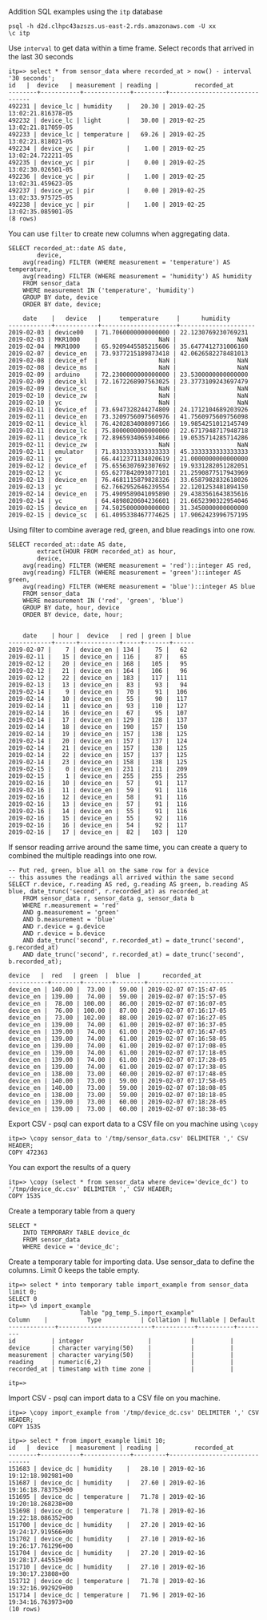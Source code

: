 Addition SQL examples using the `itp` database

    psql -h d2d.clhpc43azszs.us-east-2.rds.amazonaws.com -U xx
    \c itp

Use `interval` to get data within a time frame. Select records that arrived in the last 30 seconds

    itp=> select * from sensor_data where recorded_at > now() - interval '30 seconds';
    id   |  device   | measurement | reading |          recorded_at          
    --------+-----------+-------------+---------+-------------------------------
    492231 | device_lc | humidity    |   20.30 | 2019-02-25 13:02:21.816378-05
    492232 | device_lc | light       |   30.00 | 2019-02-25 13:02:21.817059-05
    492233 | device_lc | temperature |   69.26 | 2019-02-25 13:02:21.818021-05
    492234 | device_yc | pir         |    1.00 | 2019-02-25 13:02:24.722211-05
    492235 | device_yc | pir         |    0.00 | 2019-02-25 13:02:30.026501-05
    492236 | device_yc | pir         |    1.00 | 2019-02-25 13:02:31.459623-05
    492237 | device_yc | pir         |    0.00 | 2019-02-25 13:02:33.975725-05
    492238 | device_yc | pir         |    1.00 | 2019-02-25 13:02:35.085901-05
    (8 rows)

You can use `filter` to create new columns when aggregating data. 

    SELECT recorded_at::date AS date, 
            device,
        avg(reading) FILTER (WHERE measurement = 'temperature') AS temperature,
        avg(reading) FILTER (WHERE measurement = 'humidity') AS humidity
        FROM sensor_data
        WHERE measurement IN ('temperature', 'humidity')
        GROUP BY date, device
        ORDER BY date, device;

        date    |   device   |     temperature     |      humidity       
    ------------+------------+---------------------+---------------------
    2019-02-03 | device00   | 71.7060000000000000 | 22.1230769230769231
    2019-02-03 | MKR1000    |                 NaN |                 NaN
    2019-02-04 | MKR1000    | 65.9209445585215606 | 35.6477412731006160
    2019-02-07 | device_en  | 73.9377215189873418 | 42.0626582278481013
    2019-02-08 | device_ef  |                 NaN |                 NaN
    2019-02-08 | device_ms  |                 NaN |                 NaN
    2019-02-09 | arduino    | 72.2300000000000000 | 23.5300000000000000
    2019-02-09 | device_kl  | 72.1672268907563025 | 23.3773109243697479
    2019-02-09 | device_sc  |                 NaN |                 NaN
    2019-02-10 | device_zw  |                 NaN |                 NaN
    2019-02-10 | yc         |                 NaN |                 NaN
    2019-02-11 | device_ef  | 73.6947328244274809 | 24.1712104689203926
    2019-02-11 | device_en  | 73.3209756097560976 | 41.7560975609756098
    2019-02-11 | device_kl  | 76.4202834008097166 | 19.9854251012145749
    2019-02-11 | device_lc  | 75.8000000000000000 | 22.6717948717948718
    2019-02-11 | device_rk  | 72.8965934065934066 | 19.0535714285714286
    2019-02-11 | device_zw  |                 NaN |                 NaN
    2019-02-11 | emulator   | 71.8333333333333333 | 45.3333333333333333
    2019-02-11 | yc         | 66.4412371134020619 | 21.0000000000000000
    2019-02-12 | device_ef  | 75.6556307692307692 | 19.9331282051282051
    2019-02-12 | yc         | 65.6277842093077101 | 21.2590877517943969
    2019-02-13 | device_en  | 76.4681115879828326 | 33.6587982832618026
    2019-02-13 | yc         | 62.7662952646239554 | 22.1201253481894150
    2019-02-14 | device_en  | 75.4909589041095890 | 29.4383561643835616
    2019-02-14 | yc         | 64.4898020604236601 | 21.6652390322954046
    2019-02-15 | device_en  | 74.5025000000000000 | 31.3450000000000000
    2019-02-15 | device_sc  | 61.4095338467774625 | 17.9062423996757195

Using filter to combine average red, green, and blue readings into one row.

    SELECT recorded_at::date AS date, 
            extract(HOUR FROM recorded_at) as hour,
            device,
        avg(reading) FILTER (WHERE measurement = 'red')::integer AS red,
        avg(reading) FILTER (WHERE measurement = 'green')::integer AS green,
        avg(reading) FILTER (WHERE measurement = 'blue')::integer AS blue
        FROM sensor_data
        WHERE measurement IN ('red', 'green', 'blue')
        GROUP BY date, hour, device
        ORDER BY device, date, hour;


        date    | hour |  device   | red | green | blue 
    ------------+------+-----------+-----+-------+------
    2019-02-07 |    7 | device_en | 134 |    75 |   62
    2019-02-11 |   15 | device_en | 116 |    87 |   65
    2019-02-12 |   20 | device_en | 168 |   105 |   95
    2019-02-12 |   21 | device_en | 164 |   106 |   96
    2019-02-12 |   22 | device_en | 183 |   117 |  111
    2019-02-13 |   13 | device_en |  83 |    93 |   94
    2019-02-14 |    9 | device_en |  70 |    91 |  106
    2019-02-14 |   10 | device_en |  55 |    90 |  117
    2019-02-14 |   11 | device_en |  93 |   110 |  127
    2019-02-14 |   16 | device_en |  67 |    95 |  107
    2019-02-14 |   17 | device_en | 129 |   128 |  137
    2019-02-14 |   18 | device_en | 190 |   157 |  150
    2019-02-14 |   19 | device_en | 157 |   138 |  125
    2019-02-14 |   20 | device_en | 157 |   137 |  124
    2019-02-14 |   21 | device_en | 157 |   138 |  125
    2019-02-14 |   22 | device_en | 157 |   137 |  125
    2019-02-14 |   23 | device_en | 158 |   138 |  125
    2019-02-15 |    0 | device_en | 231 |   211 |  209
    2019-02-15 |    1 | device_en | 255 |   255 |  255
    2019-02-16 |   10 | device_en |  57 |    91 |  117
    2019-02-16 |   11 | device_en |  59 |    91 |  116
    2019-02-16 |   12 | device_en |  58 |    91 |  116
    2019-02-16 |   13 | device_en |  57 |    91 |  116
    2019-02-16 |   14 | device_en |  55 |    91 |  116
    2019-02-16 |   15 | device_en |  55 |    92 |  116
    2019-02-16 |   16 | device_en |  54 |    92 |  117
    2019-02-16 |   17 | device_en |  82 |   103 |  120

If sensor reading arrive around the same time, you can create a query to combined the multiple readings into one row. 

    -- Put red, green, blue all on the same row for a device
    -- this assumes the readings all arrived within the same second
    SELECT r.device, r.reading AS red, g.reading AS green, b.reading AS blue, date_trunc('second', r.recorded_at) as recorded_at
        FROM sensor_data r, sensor_data g, sensor_data b
        WHERE r.measurement = 'red'
        AND g.measurement = 'green'
        AND b.measurement = 'blue'
        AND r.device = g.device
        AND r.device = b.device
        AND date_trunc('second', r.recorded_at) = date_trunc('second', g.recorded_at)
        AND date_trunc('second', r.recorded_at) = date_trunc('second', b.recorded_at);

    device   |  red   | green  |  blue  |      recorded_at       
    -----------+--------+--------+--------+------------------------
    device_en | 140.00 |  73.00 |  59.00 | 2019-02-07 07:15:47-05
    device_en | 139.00 |  74.00 |  59.00 | 2019-02-07 07:15:57-05
    device_en |  78.00 | 100.00 |  86.00 | 2019-02-07 07:16:07-05
    device_en |  76.00 | 100.00 |  87.00 | 2019-02-07 07:16:17-05
    device_en |  73.00 | 102.00 |  88.00 | 2019-02-07 07:16:27-05
    device_en | 139.00 |  74.00 |  61.00 | 2019-02-07 07:16:37-05
    device_en | 139.00 |  74.00 |  61.00 | 2019-02-07 07:16:47-05
    device_en | 139.00 |  74.00 |  61.00 | 2019-02-07 07:16:58-05
    device_en | 139.00 |  74.00 |  61.00 | 2019-02-07 07:17:08-05
    device_en | 139.00 |  74.00 |  61.00 | 2019-02-07 07:17:18-05
    device_en | 139.00 |  74.00 |  61.00 | 2019-02-07 07:17:28-05
    device_en | 139.00 |  74.00 |  61.00 | 2019-02-07 07:17:38-05
    device_en | 138.00 |  73.00 |  60.00 | 2019-02-07 07:17:48-05
    device_en | 140.00 |  73.00 |  59.00 | 2019-02-07 07:17:58-05
    device_en | 140.00 |  73.00 |  59.00 | 2019-02-07 07:18:08-05
    device_en | 138.00 |  73.00 |  59.00 | 2019-02-07 07:18:18-05
    device_en | 139.00 |  73.00 |  60.00 | 2019-02-07 07:18:28-05
    device_en | 139.00 |  73.00 |  60.00 | 2019-02-07 07:18:38-05

Export CSV - psql can export data to a CSV file on you machine using `\copy`

    itp=> \copy sensor_data to '/tmp/sensor_data.csv' DELIMITER ',' CSV HEADER;
    COPY 472363

You can export the results of a query

    itp=> \copy (select * from sensor_data where device='device_dc') to '/tmp/device_dc.csv' DELIMITER ',' CSV HEADER;
    COPY 1535

Create a temporary table from a query

    SELECT * 
        INTO TEMPORARY TABLE device_dc 
        FROM sensor_data 
        WHERE device = 'device_dc';

Create a temporary table for importing data. Use sensor_data to define the columns. Limit 0 keeps the table empty.

    itp=> select * into temporary table import_example from sensor_data limit 0;
    SELECT 0
    itp=> \d import_example 
                        Table "pg_temp_5.import_example"
    Column    |           Type           | Collation | Nullable | Default 
    -------------+--------------------------+-----------+----------+---------
    id          | integer                  |           |          | 
    device      | character varying(50)    |           |          | 
    measurement | character varying(50)    |           |          | 
    reading     | numeric(6,2)             |           |          | 
    recorded_at | timestamp with time zone |           |          | 

    itp=> 

Import CSV - psql can import data to a CSV file on you machine.
    
    itp=> \copy import_example from '/tmp/device_dc.csv' DELIMITER ',' CSV HEADER;
    COPY 1535

    itp=> select * from import_example limit 10;
    id   |  device   | measurement | reading |          recorded_at          
    --------+-----------+-------------+---------+-------------------------------
    151683 | device_dc | humidity    |   28.10 | 2019-02-16 19:12:18.902981+00
    151687 | device_dc | humidity    |   27.60 | 2019-02-16 19:16:18.783753+00
    151695 | device_dc | temperature |   71.78 | 2019-02-16 19:20:18.268238+00
    151698 | device_dc | temperature |   71.78 | 2019-02-16 19:22:18.086352+00
    151700 | device_dc | humidity    |   27.20 | 2019-02-16 19:24:17.919566+00
    151702 | device_dc | humidity    |   27.10 | 2019-02-16 19:26:17.761296+00
    151704 | device_dc | humidity    |   27.20 | 2019-02-16 19:28:17.445515+00
    151710 | device_dc | humidity    |   27.10 | 2019-02-16 19:30:17.23808+00
    151712 | device_dc | temperature |   71.78 | 2019-02-16 19:32:16.992929+00
    151714 | device_dc | temperature |   71.96 | 2019-02-16 19:34:16.763973+00
    (10 rows)
